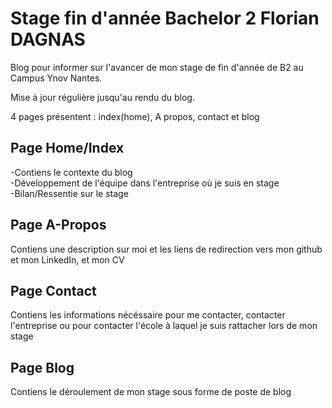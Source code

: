 # Stage fin d'année Bachelor 2 Florian DAGNAS

Blog pour informer sur l'avancer de mon stage de fin d'année de B2 au Campus Ynov Nantes.

Mise à jour régulière jusqu'au rendu du blog.

4 pages présentent : index(home), A propos, contact et blog

## Page Home/Index

-Contiens le contexte du blog       
-Développement de l'équipe dans l'entreprise où je suis en stage     
-Bilan/Ressentie sur le stage       

## Page A-Propos

Contiens une description sur moi et les liens de redirection vers mon github et mon LinkedIn, et mon CV

## Page Contact

Contiens les informations nécéssaire pour me contacter, contacter l'entreprise ou pour contacter l'école à laquel je suis rattacher lors de mon stage

## Page Blog

Contiens le déroulement de mon stage sous forme de poste de blog